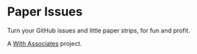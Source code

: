 # Paper Issues

Turn your GitHub issues and little paper strips, for fun and profit.

A [With Associates](http://withassociates.com) project.
